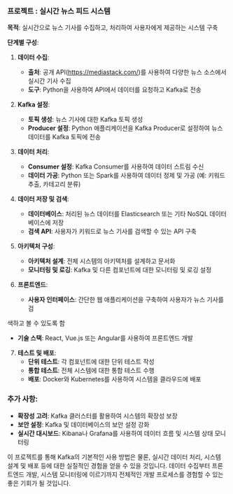 
### 프로젝트 : 실시간 뉴스 피드 시스템

**목적**: 실시간으로 뉴스 기사를 수집하고, 처리하여 사용자에게 제공하는 시스템 구축

**단계별 구성**:

1. **데이터 수집**:
   - **출처**: 공개 API(https://mediastack.com/)를 사용하여 다양한 뉴스 소스에서 실시간 기사 수집
   - **도구**: Python을 사용하여 API에서 데이터를 요청하고 Kafka로 전송

2. **Kafka 설정**:
   - **토픽 생성**: 뉴스 기사에 대한 Kafka 토픽 생성
   - **Producer 설정**: Python 애플리케이션을 Kafka Producer로 설정하여 뉴스 데이터를 Kafka 토픽에 전송

3. **데이터 처리**:
   - **Consumer 설정**: Kafka Consumer를 사용하여 데이터 스트림 수신
   - **데이터 가공**: Python 또는 Spark를 사용하여 데이터 정제 및 가공 (예: 키워드 추출, 카테고리 분류)

4. **데이터 저장 및 검색**:
   - **데이터베이스**: 처리된 뉴스 데이터를 Elasticsearch 또는 기타 NoSQL 데이터베이스에 저장
   - **검색 API**: 사용자가 키워드로 뉴스 기사를 검색할 수 있는 API 구축

5. **아키텍처 구성**:
   - **아키텍처 설계**: 전체 시스템의 아키텍처를 설계하고 문서화
   - **모니터링 및 로깅**: Kafka 및 다른 컴포넌트에 대한 모니터링 및 로깅 설정

6. **프론트엔드**:
   - **사용자 인터페이스**: 간단한 웹 애플리케이션을 구축하여 사용자가 뉴스 기사를 검

색하고 볼 수 있도록 함
   - **기술 스택**: React, Vue.js 또는 Angular를 사용하여 프론트엔드 개발

7. **테스트 및 배포**:
   - **단위 테스트**: 각 컴포넌트에 대한 단위 테스트 작성
   - **통합 테스트**: 전체 시스템에 대한 통합 테스트 수행
   - **배포**: Docker와 Kubernetes를 사용하여 시스템을 클라우드에 배포

### 추가 사항:

- **확장성 고려**: Kafka 클러스터를 활용하여 시스템의 확장성 보장
- **보안 설정**: Kafka 및 데이터베이스의 보안 설정 강화
- **실시간 대시보드**: Kibana나 Grafana를 사용하여 데이터 흐름 및 시스템 상태 모니터링

이 프로젝트를 통해 Kafka의 기본적인 사용 방법은 물론, 실시간 데이터 처리, 시스템 설계 및 배포 등에 대한 실질적인 경험을 얻을 수 있을 것입니다. 데이터 수집부터 프론트엔드 개발, 시스템 모니터링에 이르기까지 전체적인 개발 프로세스를 경험할 수 있는 좋은 기회가 될 것입니다.